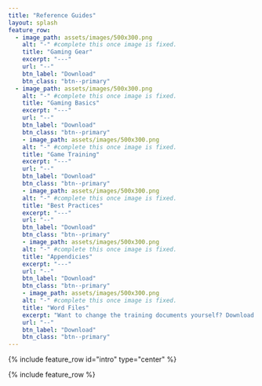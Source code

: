 ```yaml
---
title: "Reference Guides"
layout: splash
feature_row:
  - image_path: assets/images/500x300.png
    alt: "-" #complete this once image is fixed.
    title: "Gaming Gear"
    excerpt: "---"
    url: "--"
    btn_label: "Download"
    btn_class: "btn--primary"
  - image_path: assets/images/500x300.png
    alt: "-" #complete this once image is fixed.
    title: "Gaming Basics"
    excerpt: "---"
    url: "--"
    btn_label: "Download"
    btn_class: "btn--primary"
    - image_path: assets/images/500x300.png
    alt: "-" #complete this once image is fixed.
    title: "Game Training"
    excerpt: "---"
    url: "--"
    btn_label: "Download"
    btn_class: "btn--primary"
    - image_path: assets/images/500x300.png
    alt: "-" #complete this once image is fixed.
    title: "Best Practices"
    excerpt: "---"
    url: "--"
    btn_label: "Download"
    btn_class: "btn--primary"
    - image_path: assets/images/500x300.png
    alt: "-" #complete this once image is fixed.
    title: "Appendicies"
    excerpt: "---"
    url: "--"
    btn_label: "Download"
    btn_class: "btn--primary"
    - image_path: assets/images/500x300.png
    alt: "-" #complete this once image is fixed.
    title: "Word Files"
    excerpt: "Want to change the training documents yourself? Download the Word files."
    url: "--"
    btn_label: "Download"
    btn_class: "btn--primary"
---
```


{% include feature_row id="intro" type="center" %}

{% include feature_row %}
